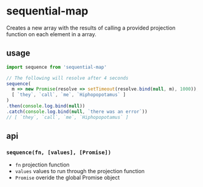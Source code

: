 # sequential-map

Creates a new array with the results of calling a provided projection function on each element in a array.

## usage

```javascript
import sequence from 'sequential-map'

// The following will resolve after 4 seconds
sequence(
  m => new Promise(resolve => setTimeout(resolve.bind(null, m), 1000)),
  [ `they`, `call`, `me`, `Hiphopopotamus` ]
)
.then(console.log.bind(null))
.catch(console.log.bind(null, `there was an error`))
// [ `they`, `call`, `me`, `Hiphopopotamus` ]
```

## api

### `sequence(fn, [values], [Promise])`

- `fn` projection function
- `values` values to run through the projection function
- `Promise` overide the global Promise object
